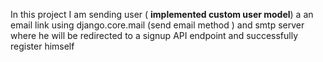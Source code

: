 In this project I am sending user ( **implemented custom user model**) a an email link using django.core.mail (send email method ) and smtp server where he will be redirected to a signup API endpoint and successfully register himself
